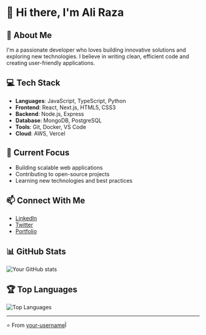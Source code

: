 # 👋 Hi there, I'm Ali Raza

## 🚀 About Me
I'm a passionate developer who loves building innovative solutions and exploring new technologies. I believe in writing clean, efficient code and creating user-friendly applications.

## 💻 Tech Stack
- **Languages**: JavaScript, TypeScript, Python
- **Frontend**: React, Next.js, HTML5, CSS3
- **Backend**: Node.js, Express
- **Database**: MongoDB, PostgreSQL
- **Tools**: Git, Docker, VS Code
- **Cloud**: AWS, Vercel

## 🌟 Current Focus
- Building scalable web applications
- Contributing to open-source projects
- Learning new technologies and best practices

## 📫 Connect With Me
- [LinkedIn]([https://linkedin.com/in/your-profile](https://www.linkedin.com/in/ali-raza-4a3284164/))
- [Twitter](https://twitter.com/raza_kntakt)
- [Portfolio]([https://your-portfolio.com](https://my-cv-b154e.web.app/))

## 📊 GitHub Stats
![Your GitHub stats](https://github-readme-stats.vercel.app/api?username=your-username&show_icons=true&theme=radical)

## 🏆 Top Languages
![Top Languages](https://github-readme-stats.vercel.app/api/top-langs/?username=your-username&layout=compact&theme=radical)

---
⭐️ From [your-username](https://github.com/your-username)Ï
